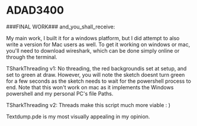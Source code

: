 # ADAD3400

###FINAL WORK###
and_you_shall_receive:

My main work, I built it for a windows platform, but I did attempt to also write a version for Mac users as well.
To get it working on windows or mac, you'll need to download wireshark, which can be done simply online or through the terminal.


TSharkThreading v1:
No threading, the red backgroundis set at setup, and set to green at draw. However, you will note the sketch doesnt turn green for a few seconds as the sketch needs to wait for the powershell process to end.
Note that this won't work on mac as it implements the Windows powershell and my personal PC's file Paths.

TSharkThreading v2:
Threads make this script much more viable : )

Textdump.pde is my most visually appealing in my opinion.
